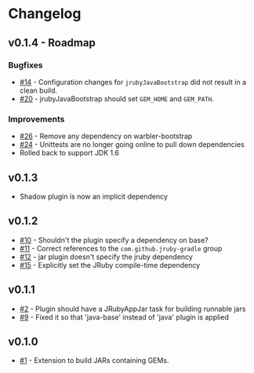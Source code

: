 # Changelog

## v0.1.4 - Roadmap

### Bugfixes

* [#14](https://github.com/jruby-gradle/jruby-gradle-jar-plugin/issues/14) - Configuration changes for `jrubyJavaBootstrap`
   did not result in a clean build.
* [#20](https://github.com/jruby-gradle/jruby-gradle-jar-plugin/issues/20) -  jrubyJavaBootstrap should set `GEM_HOME`
  and `GEM_PATH`.

### Improvements

* [#26](https://github.com/jruby-gradle/jruby-gradle-jar-plugin/issues/26) - Remove any dependency on warbler-bootstrap
* [#24](https://github.com/jruby-gradle/jruby-gradle-jar-plugin/issues/24) - Unittests are no longer going online to pull
  down dependencies
* Rolled back to support JDK 1.6

## v0.1.3

* Shadow plugin is now an implicit dependency

## v0.1.2

* [#10](https://github.com/jruby-gradle/jruby-gradle-jar-plugin/issues/10) - Shouldn't the plugin specify a dependency on base?
* [#11](https://github.com/jruby-gradle/jruby-gradle-jar-plugin/pull/11) - Correct references to the `com.github.jruby-gradle` group
* [#12](https://github.com/jruby-gradle/jruby-gradle-jar-plugin/issues/12) - jar plugin doesn't specify the jruby dependency
* [#15](https://github.com/jruby-gradle/jruby-gradle-jar-plugin/pull/15) - Explicitly set the JRuby compile-time dependency

## v0.1.1

* [#2](https://github.com/jruby-gradle/jruby-gradle-jar-plugin/issues/2) - Plugin should have a JRubyAppJar task for building runnable jars
* [#9](https://github.com/jruby-gradle/jruby-gradle-jar-plugin/pull/9) - Fixed it so that 'java-base' instead of 'java' plugin is applied

## v0.1.0

* [#1](https://github.com/jruby-gradle/jruby-gradle-jar-plugin/issues/1) - Extension to build JARs containing GEMs.
